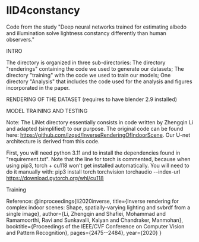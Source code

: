 # IID4constancy
Code from the study "Deep neural networks trained for estimating albedo and illumination solve lightness constancy differently than human observers."

INTRO

The directory is organized in three sub-directories: The directory "renderings" containing the code we used to generate our datasets; The directory "training" with the code we used to train our models; One directory "Analysis" that includes the code used for the analysis and figures incorporated in the paper.

RENDERING OF THE DATASET (requires to have blender 2.9 installed)

MODEL TRAINING AND TESTING

Note: The LiNet directory essentially consists in code written by Zhengqin Li and adapted (simplified) to our purpose. The original code can be found here: https://github.com/lzqsd/InverseRenderingOfIndoorScene. Our U-net architecture is derived from this code.

First, you will need python 3.11 and to install the dependencies found in "requirement.txt". 
Note that the line for torch is commented, because when using pip3, torch + cu118 won't get installed automatically. You will need to do it manually with: pip3 install torch torchvision torchaudio --index-url https://download.pytorch.org/whl/cu118

Training

Reference:
@inproceedings{li2020inverse,
title={Inverse rendering for complex indoor scenes: Shape, spatially-varying lighting and svbrdf from a single image},
author={Li, Zhengqin and Shafiei, Mohammad and Ramamoorthi, Ravi and Sunkavalli, Kalyan and Chandraker, Manmohan},
booktitle={Proceedings of the IEEE/CVF Conference on Computer Vision and Pattern Recognition},
pages={2475--2484},
year={2020}
}
